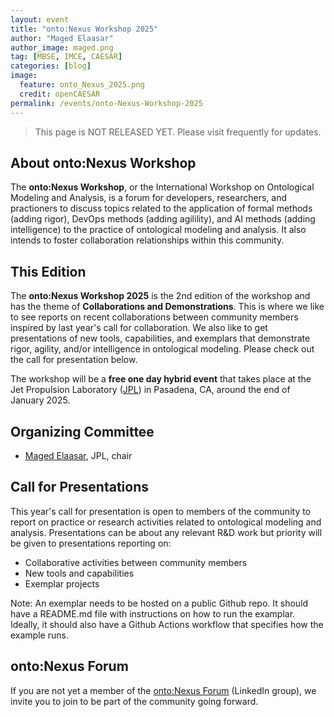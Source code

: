 ```yaml
---
layout: event
title: "onto:Nexus Workshop 2025"
author: "Maged Elaasar"
author_image: maged.png
tag: [MBSE, IMCE, CAESAR]
categories: [blog]
image:
  feature: onto_Nexus_2025.png
  credit: openCAESAR
permalink: /events/onto-Nexus-Workshop-2025
---
```


> This page is NOT RELEASED YET. Please visit frequently for updates.

## About onto:Nexus Workshop

The <b>onto:Nexus Workshop</b>, or the International Workshop on Ontological Modeling and Analysis, is a forum for developers, researchers, and practioners to discuss topics related to the application of formal methods (adding rigor), DevOps methods (adding agilility), and AI methods (adding intelligence) to the practice of ontological modeling and analysis. It also intends to foster collaboration relationships within this community.

## This Edition

The <b>onto:Nexus Workshop 2025</b> is the 2nd edition of the workshop and has the theme of <b>Collaborations and Demonstrations</b>. This is where we like to see reports on recent collaborations between community members inspired by last year's call for collaboration. We also like to get presentations of new tools, capabilities, and exemplars that demonstrate rigor, agility, and/or intelligence in ontological modeling. Please check out the call for presentation below.

The workshop will be a <b>free one day hybrid event</b> that takes place at the Jet Propulsion Laboratory ([JPL](https://www.jpl.nasa.gov/)) in Pasadena, CA, around the end of January 2025.

## Organizing Committee

* [Maged Elaasar](mailto:elaasar@jpl.nasa.gov), JPL, chair

## Call for Presentations

This year's call for presentation is open to members of the community to report on practice or research activities related to ontological modeling and analysis. Presentations can be about any relevant R&D work but priority will be given to presentations reporting on:

- Collaborative activities between community members
- New tools and capabilities
- Exemplar projects

Note: An exemplar needs to be hosted on a public Github repo. It should have a README.md file with instructions on how to run the examplar. Ideally, it should also have a Github Actions workflow that specifies how the example runs.

## onto:Nexus Forum

If you are not yet a member of the [onto:Nexus Forum](https://www.linkedin.com/groups/14235207/) (LinkedIn group), we invite you to join to be part of the community going forward.